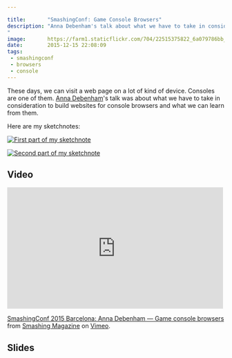 ```yaml
---

title:       "SmashingConf: Game Console Browsers"
description: "Anna Debenham's talk about what we have to take in consideration to build websites for console browsers and what we can learn from them.
"
image:       https://farm1.staticflickr.com/704/22515375822_6a079786bb_b.jpg
date:        2015-12-15 22:08:09
tags:
 - smashingconf
 - browsers
 - console
---
```


These days, we can visit a web page on a lot of kind of device. Consoles are one of them. [Anna Debenham](https://web.archive.org/web/20160101174738/https://twitter.com/anna_debenham)'s talk was about what we have to take in consideration to build websites for console browsers and what we can learn from them.

Here are my sketchnotes:

[![First part of my sketchnote](https://farm1.staticflickr.com/655/22341842619_31a4d58b94_b.jpg)](https://www.flickr.com/photos/alienlebarge/22341842619)

[![Second part of my sketchnote](https://farm1.staticflickr.com/657/22341825489_560788dac5_b.jpg)](https://www.flickr.com/photos/alienlebarge/22341825489)

## Video

<iframe src="https://player.vimeo.com/video/145055817?title=0&byline=0&portrait=0" width="500" height="281" frameborder="0" webkitallowfullscreen mozallowfullscreen allowfullscreen></iframe> <p><a href="https://vimeo.com/145055817">SmashingConf 2015 Barcelona: Anna Debenham &mdash; Game console browsers</a> from <a href="https://vimeo.com/smashingmagazine">Smashing Magazine</a> on <a href="https://vimeo.com">Vimeo</a>.</p>

## Slides

<script async class="speakerdeck-embed" data-id="554f80a10f0248b3b6b00b5e983e05fd" data-ratio="1.77777777777778" src="//speakerdeck.com/assets/embed.js"></script>
